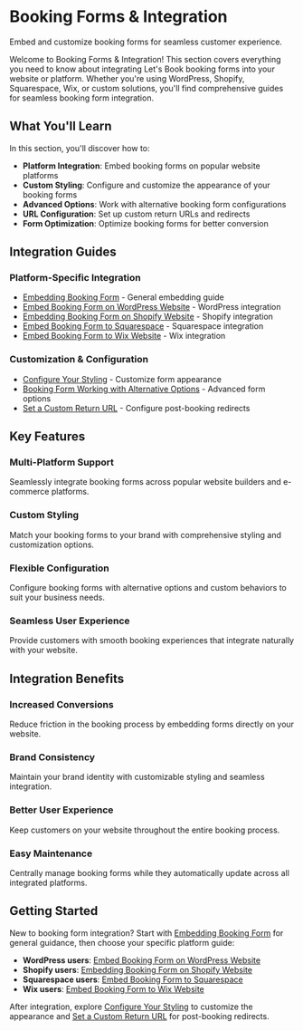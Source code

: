 # Booking Forms & Integration

Embed and customize booking forms for seamless customer experience.

Welcome to Booking Forms & Integration! This section covers everything you need to know about integrating Let's Book booking forms into your website or platform. Whether you're using WordPress, Shopify, Squarespace, Wix, or custom solutions, you'll find comprehensive guides for seamless booking form integration.

## What You'll Learn

In this section, you'll discover how to:

- **Platform Integration**: Embed booking forms on popular website platforms
- **Custom Styling**: Configure and customize the appearance of your booking forms
- **Advanced Options**: Work with alternative booking form configurations
- **URL Configuration**: Set up custom return URLs and redirects
- **Form Optimization**: Optimize booking forms for better conversion

## Integration Guides

### Platform-Specific Integration
- [Embedding Booking Form](./embedding-booking-form.md) - General embedding guide
- [Embed Booking Form on WordPress Website](./embed-booking-form-on-wordpress-website.md) - WordPress integration
- [Embedding Booking Form on Shopify Website](./embedding-booking-form-on-shopify-website.md) - Shopify integration
- [Embed Booking Form to Squarespace](./embed-booking-form-to-squarespace.md) - Squarespace integration
- [Embed Booking Form to Wix Website](./embed-booking-form-to-wix-website.md) - Wix integration

### Customization & Configuration
- [Configure Your Styling](./configure-your-styling.md) - Customize form appearance
- [Booking Form Working with Alternative Options](./booking-form-working-with-alternative-options.md) - Advanced form options
- [Set a Custom Return URL](./set-a-custom-return-url.md) - Configure post-booking redirects

## Key Features

### Multi-Platform Support
Seamlessly integrate booking forms across popular website builders and e-commerce platforms.

### Custom Styling
Match your booking forms to your brand with comprehensive styling and customization options.

### Flexible Configuration
Configure booking forms with alternative options and custom behaviors to suit your business needs.

### Seamless User Experience
Provide customers with smooth booking experiences that integrate naturally with your website.

## Integration Benefits

### Increased Conversions
Reduce friction in the booking process by embedding forms directly on your website.

### Brand Consistency
Maintain your brand identity with customizable styling and seamless integration.

### Better User Experience
Keep customers on your website throughout the entire booking process.

### Easy Maintenance
Centrally manage booking forms while they automatically update across all integrated platforms.

## Getting Started

New to booking form integration? Start with [Embedding Booking Form](./embedding-booking-form.md) for general guidance, then choose your specific platform guide:

- **WordPress users**: [Embed Booking Form on WordPress Website](./embed-booking-form-on-wordpress-website.md)
- **Shopify users**: [Embedding Booking Form on Shopify Website](./embedding-booking-form-on-shopify-website.md)
- **Squarespace users**: [Embed Booking Form to Squarespace](./embed-booking-form-to-squarespace.md)
- **Wix users**: [Embed Booking Form to Wix Website](./embed-booking-form-to-wix-website.md)

After integration, explore [Configure Your Styling](./configure-your-styling.md) to customize the appearance and [Set a Custom Return URL](./set-a-custom-return-url.md) for post-booking redirects.